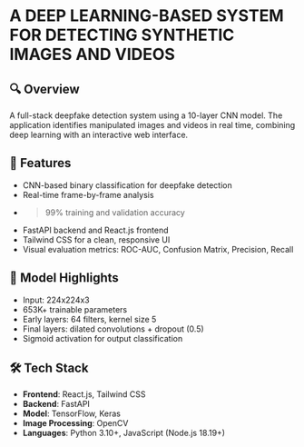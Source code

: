 # A DEEP LEARNING-BASED SYSTEM FOR DETECTING SYNTHETIC IMAGES AND VIDEOS

## 🔍 Overview  
A full-stack deepfake detection system using a 10-layer CNN model. The application identifies manipulated images and videos in real time, combining deep learning with an interactive web interface.

## 🚀 Features  
- CNN-based binary classification for deepfake detection  
- Real-time frame-by-frame analysis  
- >99% training and validation accuracy  
- FastAPI backend and React.js frontend  
- Tailwind CSS for a clean, responsive UI  
- Visual evaluation metrics: ROC-AUC, Confusion Matrix, Precision, Recall

## 🧠 Model Highlights  
- Input: 224x224x3  
- 653K+ trainable parameters  
- Early layers: 64 filters, kernel size 5  
- Final layers: dilated convolutions + dropout (0.5)  
- Sigmoid activation for output classification

## 🛠️ Tech Stack  
- **Frontend**: React.js, Tailwind CSS  
- **Backend**: FastAPI  
- **Model**: TensorFlow, Keras  
- **Image Processing**: OpenCV  
- **Languages**: Python 3.10+, JavaScript (Node.js 18.19+)
